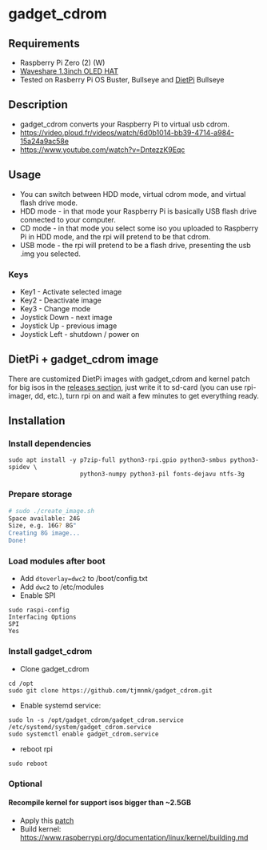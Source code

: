 # gadget\_cdrom
## Requirements
* Raspberry Pi Zero (2) (W)
* [Waveshare 1.3inch OLED HAT](https://www.waveshare.com/wiki/1.3inch_OLED_HAT)
* Tested on Rasberry Pi OS Buster, Bullseye and [DietPi](https://dietpi.com) Bullseye

## Description
* gadget\_cdrom converts your Raspberry Pi to virtual usb cdrom.
* https://video.ploud.fr/videos/watch/6d0b1014-bb39-4714-a984-15a24a9ac58e
* https://www.youtube.com/watch?v=DntezzK9Eqc

## Usage
* You can switch between HDD mode, virtual cdrom mode, and virtual flash drive mode.
* HDD mode - in that mode your Raspberry Pi is basically USB flash drive connected to your computer.
* CD mode - in that mode you select some iso you uploaded to Raspberry Pi in
  HDD mode, and the rpi will pretend to be that cdrom.
* USB mode - the rpi will pretend to be a flash drive, presenting the usb .img
  you selected.

### Keys
* Key1 - Activate selected image
* Key2 - Deactivate image
* Key3 - Change mode
* Joystick Down - next image
* Joystick Up - previous image
* Joystick Left - shutdown / power on

## DietPi + gadget_cdrom image
There are customized DietPi images with gadget_cdrom and kernel patch for big isos in the [releases section](https://github.com/tjmnmk/gadget_cdrom/releases), just write it to sd-card (you can use rpi-imager, dd, etc.), turn rpi on and wait a few minutes to get everything ready.

## Installation
### Install dependencies
```
sudo apt install -y p7zip-full python3-rpi.gpio python3-smbus python3-spidev \
                    python3-numpy python3-pil fonts-dejavu ntfs-3g
```

### Prepare storage
```sh
# sudo ./create_image.sh
Space available: 24G
Size, e.g. 16G? 8G"
Creating 8G image...
Done!
```

### Load modules after boot
* Add ```dtoverlay=dwc2``` to /boot/config.txt
* Add ```dwc2``` to /etc/modules
* Enable SPI
```
sudo raspi-config
Interfacing Options
SPI
Yes
```

### Install gadget\_cdrom
* Clone gadget_cdrom
```
cd /opt
sudo git clone https://github.com/tjmnmk/gadget_cdrom.git
```
* Enable systemd service:
```
sudo ln -s /opt/gadget_cdrom/gadget_cdrom.service /etc/systemd/system/gadget_cdrom.service
sudo systemctl enable gadget_cdrom.service
```
* reboot rpi
```
sudo reboot
```

### Optional
#### Recompile kernel for support isos bigger than ~2.5GB
* Apply this [patch](../master/tools/kernel/00-remove_iso_limit.patch)
* Build kernel: https://www.raspberrypi.org/documentation/linux/kernel/building.md
